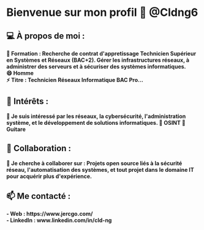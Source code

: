 # Bienvenue sur mon profil 👋 @Cldng6

## 💻 À propos de moi :
<b>
        🌱 Formation : Recherche de contrat d'appretissage Technicien Supérieur en Systèmes et Réseaux (BAC+2). Gérer les infrastructures réseaux, à administrer des serveurs et à sécuriser des systèmes informatiques.

<br>
        😄 Homme
<br>
        ⚡ Titre  : Technicien Réseaux Informatique BAC Pro...
</b>

## 🔭 Intérêts :

<b>
        👀 Je suis intéressé par les réseaux, la cybersécurité, l'administration système, et le développement de solutions informatiques.
        👀 OSINT
        👀 Guitare
</b>

## 🤝 Collaboration :

<b>
        💞️ Je cherche à collaborer sur : Projets open source liés à la sécurité réseau, l'automatisation des systèmes, et tout projet dans le domaine IT pour acquérir plus d'expérience.
</b>

## 📫 Me contacté :

<b>
    - Web : https://www.jercgo.com/
<br>
    - LinkedIn : www.linkedin.com/in/cld-ng
</b>

<!---
    >   git add .
    >   git commit -m "first commit"
    >   git push
--->
<!---
Cldng6/Cldng6 est un dépôt ✨ spécial ✨ car son `README.md` (ce fichier) apparaît sur votre profil GitHub.
Vous pouvez cliquer sur le lien Aperçu pour jeter un œil à vos modifications.
--->
